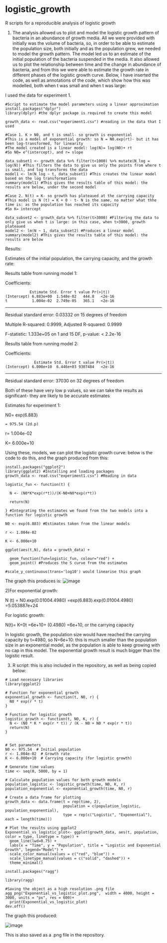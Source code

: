 # logistic_growth
R scripts for a reproducible analysis of logistic growth

1) The analysis allowed  us to plot and model the logistic growth pattern of bacteria in an abundance of growth media. All we were provided with initially was the volume of bacteria, so, in order to be able to estimate the population size, both initially and as the population grew, we needed to model the growth pattern. The model led us to an estimate of the initial population of the bacteria suspended in the media. It also allowed us to plot the relationship between time and the change in abundance of bacteria, and from this we were able to estimate the growth rate in different phases of the logistic growth curve. Below, I have inserted the code, as well as annotations of the code, which show how this was modelled, both when t was small and when t was large:

I used the data for experiment 1.
```
#Script to estimate the model parameters using a linear approximation
install.packages("dplyr") 
library(dplyr) #the dplyr package is required to create this model

growth_data <- read.csv("experiment1.csv") #reading in the data that I used

#Case 1. K > N0, and t is small- so growth is exponential
#This is a model of exponential growth: so N = N0.exp(rt)- but it has been log-transformed, for linearity
#The model created is a linear model: log(N)= log(N0)+ rt
#So N0= e^(intercept), and r= slope

data_subset1 <- growth_data %>% filter(t<1000) %>% mutate(N_log = log(N)) #This filters the data to give us only the points from where t is small, and log transforms the data
model1 <- lm(N_log ~ t, data_subset1) #This creates the linear model based on the log transformations
summary(model1) #This gives the results table of this model: the results are below, under the second model

#Case 2. N(t) = K- so growth has plateaued at the carrying capacity
#This model is N (t) = K + 0 · t- N is the same, no matter what thhe time is: as the population has reached its capacity
#So K= intercept

data_subset2 <- growth_data %>% filter(t>3000) #Filtering the data to only give us when t is large: in this case, when t>3000, growth plateaued
model2 <- lm(N ~ 1, data_subset2) #Produces a linear model
summary(model2) #This gives the results table of this model: the results are below

```

   Results:
   
  Estimates of the initial population, the carrying capacity, and the growth rate:

  Results table from running model 1: 
  
  Coefficients:
  ```
             Estimate Std. Error t value Pr(>|t|)    
(Intercept) 6.883e+00  1.548e-02   444.8   <2e-16 
t           1.004e-02  2.749e-05   365.1   <2e-16
```
---

Residual standard error: 0.03332 on 15 degrees of freedom

Multiple R-squared:  0.9999,	Adjusted R-squared:  0.9999 

F-statistic: 1.333e+05 on 1 and 15 DF,  p-value: < 2.2e-16


Results table from running model 2:

Coefficients:
```
             Estimate Std. Error t value Pr(>|t|)
(Intercept) 6.000e+10  6.446e+03 9307484   <2e-16
```
---


Residual standard error: 37030 on 32 degrees of freedom

Both of these have very low p values, so we can take the results as significant- they are likely to be accurate estimates
  
Estimates for experiment 1:

  N0= exp(6.883)

    = 975.54 (2d.p)
   
  r= 1.004e-02
  
  K= 6.000e+10

Using these, models, we can plot the logistic growth curve: below is the code to do this, and the graph produced from this:

```
install.packages("ggplot2")
library(ggplot2) #Installing and loading packages
growth_data <- read.csv("experiment1.csv") #Reading in data

logistic_fun <- function(t) {
  
  N <- (N0*K*exp(r*t))/(K-N0+N0*exp(r*t))
  
  return(N)
  
} #Integrating the estimates we found from the two models into a function for logistic growth

N0 <- exp(6.883) #Estimates taken from the linear models
  
r <- 1.004e-02 
  
K <- 6.000e+10 

ggplot(aes(t,N), data = growth_data) +
  
  geom_function(fun=logistic_fun, colour="red") +
  geom_point() #Produces the S curve from the estimates

#scale_y_continuous(trans='log10') would linearise this graph

```
The graph this produces is:
![image](https://github.com/oxstudent1/logistic_growth/assets/150163772/260e2536-f587-47b7-8a6c-2521ec8c5eaf)


2)For exponential growth:

N (t) = N0.exp(0.01004.4980)
      =exp(6.883).exp(0.01004.4980)
      =5.053887e+24

For logistic growth:

N(t)= K+0t
    =6e+10+ (0.4980)
    =6e+10, or the carrying capacity

In logistic growth, the population size would have reached the carrying capacity by t=4980, so N=6e+10: this is much smaller than the population size in an exponential model, as the population is able to keep growing with no cap in this model. The exponential growth result is much bigger than the logistic result.


3) R script: this is also included in the repository, as well as being copied below:

```
# Load necessary libraries
library(ggplot2)

# Function for exponential growth
exponential_growth <- function(t, N0, r) {
  N0 * exp(r * t)
}

# Function for logistic growth
logistic_growth <- function(t, N0, K, r) {
  N <- (N0 * K * exp(r * t)) / (K - N0 + N0 * exp(r * t))
  return(N)
}


# Set parameters
N0 <- 975.54  # Initial population
r <- 1.004e-02  # Growth rate
K <- 6.000e+10  # Carrying capacity (for logistic growth)

# Generate time values
time <- seq(0, 5000, by = 1)

# Calculate population values for both growth models
population_logistic <- logistic_growth(time, N0, K, r)
population_exponential <- exponential_growth(time, N0, r)

# Create a data frame for plotting
growth_data <- data.frame(t = rep(time, 2), 
                          population = c(population_logistic, population_exponential), 
                          type = rep(c("Logistic", "Exponential"), each = length(time)))

# Plot the results using ggplot2
Exponential_vs_logistic_plot<- ggplot(growth_data, aes(t, population, color = type, linetype = type)) +
  geom_line(lwd=0.75) +
  labs(x = "Time", y = "Population", title = "Logistic and Exponential Growth", legend="Model") +
  scale_color_manual(values = c("red", "blue")) +
  scale_linetype_manual(values = c("solid", "dashed")) +
  theme_minimal()

install.packages("ragg")

library(ragg)

#Saving the object as a high resolution .png file
agg_png("Exponential_vs_logistic_plot.png",  width = 4000, height = 3000, units = "px", res = 600)+
  print(Exponential_vs_logistic_plot)
dev.off()
```
The graph this produced:

![image](https://github.com/oxstudent1/logistic_growth/assets/150163772/460f7ed7-0222-4bec-8552-eb711bdc6df4)

This is also  saved as a .png file in the repository.
